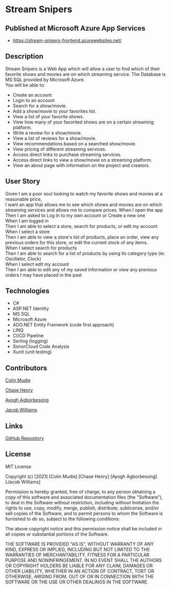 # Stream Snipers

## Published at Microsoft Azure App Services
- https://stream-snipers-frontend.azurewebsites.net/

## Description
Stream Snipers is a Web App which will allow a user to find which of their favorite shows and movies are on which streaming service.
The Database is MS SQL provided by Microsoft Azure.   
You will be able to: 

- Create an account
- Login to an account
- Search for a show/movie.
- Add a show/movie to your favorites list.
- View a list of your favorite shows.
- View how many of your favorited shows are on a certain streaming platform.
- Write a review for a show/movie.
- View a list of reviews for a show/movie.
- View recommendations based on a searched show/movie.
- View pricing of different streaming services.
- Access direct links to purchase streaming services.
- Access direct links to view a show/movie on a streaming platform.
- View an about page with information on the project and creators.


## User Story
Given I am a poor soul looking to watch my favorite shows and movies at a reasonable price,   
I want an app that allows me to see which shows and movies are on which streaming services and allows me to compare prices. 
When I open the app  
Then I am asked to Log In to my own account or Create a new one   
When I am logged in  
Then I am able to select a store, search for products, or edit my account   
When I select a store  
Then I am able to view a store's list of products, place an order, view any previous orders for this store, or edit the current stock of any items.  
When I select search for products  
Then I am able to search for a list of products by using its category type (ie: Oscillator, Clock)  
When I select edit my account   
Then I am able to edit any of my saved information or view any previous orders I may have placed in the past

## Technologies
* C#
* ASP.NET Identity
* MS SQL 
* Microsoft Azure
* ADO.NET Entity Framwork (code first approach)
* LINQ
* CI/CD Pipeline
* Serilog (logging)
* SonorCloud Code Analysis
* Xunit (unit testing)


## Contributors

[Colin Mudie](https://github.com/ColinMudie)

[Chase Henry](https://github.com/chasehenry862)

[Ayogh Agborbesong](https://github.com/Asaku1)

[Jacob Williams](https://github.com/JakeWill5)

## Links
[GitHub Repository](https://github.com/211004-Reston-NET/StreamSnipers)

## License

MIT License

Copyright (c) [2021] [Colin Mudie] [Chase Henry] [Ayogh Agborbesong] [Jacob Williams]

Permission is hereby granted, free of charge, to any person obtaining a copy
of this software and associated documentation files (the "Software"), to deal
in the Software without restriction, including without limitation the rights
to use, copy, modify, merge, publish, distribute, sublicense, and/or sell
copies of the Software, and to permit persons to whom the Software is
furnished to do so, subject to the following conditions:

The above copyright notice and this permission notice shall be included in all
copies or substantial portions of the Software.

THE SOFTWARE IS PROVIDED "AS IS", WITHOUT WARRANTY OF ANY KIND, EXPRESS OR
IMPLIED, INCLUDING BUT NOT LIMITED TO THE WARRANTIES OF MERCHANTABILITY,
FITNESS FOR A PARTICULAR PURPOSE AND NONINFRINGEMENT. IN NO EVENT SHALL THE
AUTHORS OR COPYRIGHT HOLDERS BE LIABLE FOR ANY CLAIM, DAMAGES OR OTHER
LIABILITY, WHETHER IN AN ACTION OF CONTRACT, TORT OR OTHERWISE, ARISING FROM,
OUT OF OR IN CONNECTION WITH THE SOFTWARE OR THE USE OR OTHER DEALINGS IN THE
SOFTWARE.
